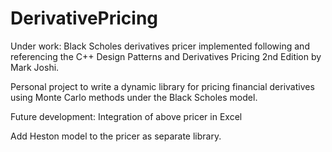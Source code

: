 # DerivativePricing
Under work:
Black Scholes derivatives pricer implemented following and referencing the C++ Design Patterns and Derivatives Pricing 2nd Edition by Mark Joshi.

Personal project to write a dynamic library for pricing financial derivatives using Monte Carlo methods under the Black Scholes model.

Future development:
Integration of above pricer in Excel

Add Heston model to the pricer as separate library.
